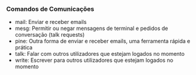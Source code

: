 <h3> Comandos de Comunicações </h3>

<!--ts-->
* mail: Enviar e receber emails
* mesg: Permitir ou negar mensagens de terminal e pedidos de conversação (talk requests)
* pine: Outra forma de enviar e receber emails, uma ferramenta rápida e prática
* talk: Falar com outros utilizadores que estejam logados no momento
* write: Escrever para outros utilizadores que estejam logados no momento
<!--te-->